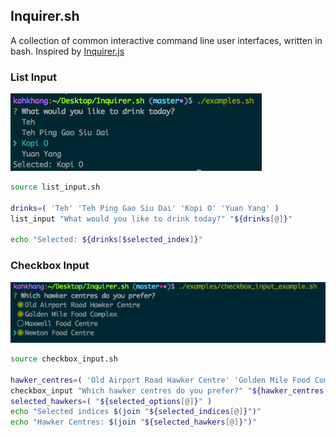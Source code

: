 ## Inquirer.sh

A collection of common interactive command line user interfaces, written in bash. Inspired by [Inquirer.js](https://github.com/SBoudrias/Inquirer.js)

### List Input
![List Input Example](screenshots/list_input.png "List Input Example")

```sh
source list_input.sh

drinks=( 'Teh' 'Teh Ping Gao Siu Dai' 'Kopi O' 'Yuan Yang' )
list_input "What would you like to drink today?" "${drinks[@]}"

echo "Selected: ${drinks[$selected_index]}"
```

### Checkbox Input
![Checkbox Input Example](screenshots/checkbox_input.png "Checkbox Input Example")

```sh
source checkbox_input.sh

hawker_centres=( 'Old Airport Road Hawker Centre' 'Golden Mile Food Complex' 'Maxwell Food Centre' 'Newton Food Centre' )
checkbox_input "Which hawker centres do you prefer?" "${hawker_centres[@]}"
selected_hawkers=( "${selected_options[@]}" )
echo "Selected indices $(join "${selected_indices[@]}")"
echo "Hawker Centres: $(join "${selected_hawkers[@]}")"
```

